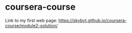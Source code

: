 # coursera-course
Link to my first web page: https://skybyt.github.io/coursera-course/module2-solution/
